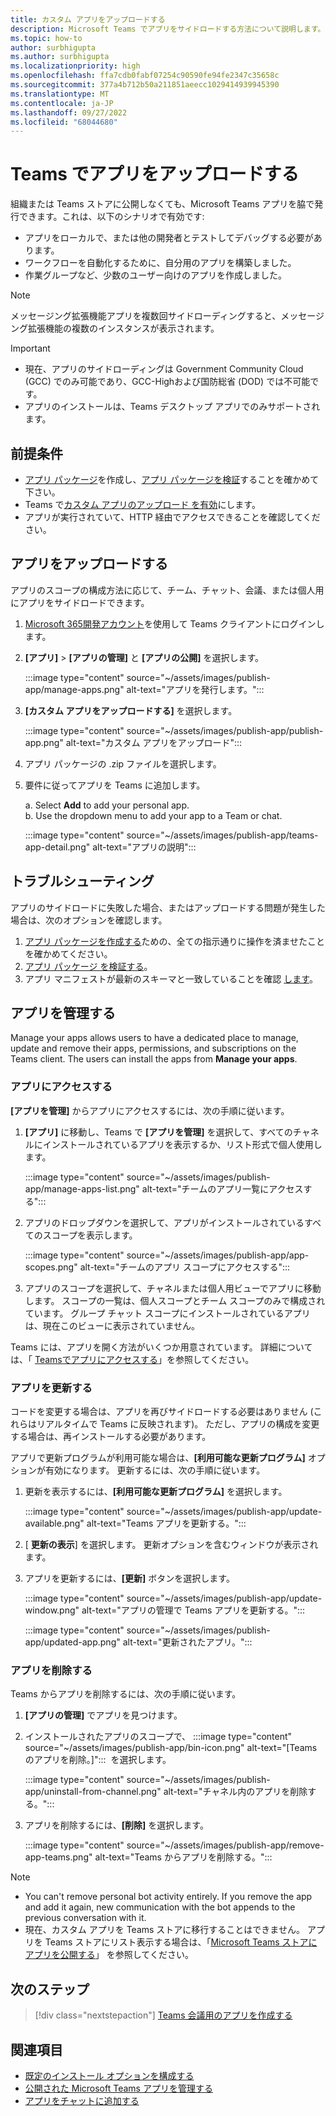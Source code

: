 ```yaml
---
title: カスタム アプリをアップロードする
description: Microsoft Teams でアプリをサイドロードする方法について説明します。 サイドローディングは、開発中にアプリをテストおよびデバッグするときに一般的です。
ms.topic: how-to
author: surbhigupta
ms.author: surbhigupta
ms.localizationpriority: high
ms.openlocfilehash: ffa7cdb0fabf07254c90590fe94fe2347c35658c
ms.sourcegitcommit: 377a4b712b50a211851aeecc1029414939945390
ms.translationtype: MT
ms.contentlocale: ja-JP
ms.lasthandoff: 09/27/2022
ms.locfileid: "68044680"
---
```

# <a name="upload-your-app-in-teams"></a>Teams でアプリをアップロードする

組織または Teams ストアに公開しなくても、Microsoft Teams アプリを脇で発行できます。これは、以下のシナリオで有効です:

* アプリをローカルで、または他の開発者とテストしてデバッグする必要があります。
* ワークフローを自動化するために、自分用のアプリを構築しました。
* 作業グループなど、少数のユーザー向けのアプリを作成しました。

> [!NOTE]
> メッセージング拡張機能アプリを複数回サイドローディングすると、メッセージング拡張機能の複数のインスタンスが表示されます。

> [!IMPORTANT]
>
> * 現在、アプリのサイドローディングは Government Community Cloud (GCC) でのみ可能であり、GCC-Highおよび国防総省 (DOD) では不可能です。
> * アプリのインストールは、Teams デスクトップ アプリでのみサポートされます。

## <a name="prerequisites"></a>前提条件

* [アプリ パッケージ](~/concepts/build-and-test/apps-package.md)を作成し、[アプリ パッケージを検証](https://dev.teams.microsoft.com/appvalidation.html)することを確かめて下さい。
* Teams で[カスタム アプリのアップロード を有効](~/concepts/build-and-test/prepare-your-o365-tenant.md#enable-custom-teams-apps-and-turn-on-custom-app-uploading)にします。
* アプリが実行されていて、HTTP 経由でアクセスできることを確認してください。

## <a name="upload-your-app"></a>アプリをアップロードする

アプリのスコープの構成方法に応じて、チーム、チャット、会議、または個人用にアプリをサイドロードできます。

1. [Microsoft 365開発アカウント](https://developer.microsoft.com/en-us/microsoft-365/dev-program)を使用して Teams クライアントにログインします。
1. **[アプリ]** > **[アプリの管理]** と **[アプリの公開]** を選択します。

    :::image type="content" source="~/assets/images/publish-app/manage-apps.png" alt-text="アプリを発行します。":::

1. **[カスタム アプリをアップロードする]** を選択します。

   :::image type="content" source="~/assets/images/publish-app/publish-app.png" alt-text="カスタム アプリをアップロード":::

1. アプリ パッケージの .zip ファイルを選択します。
1. 要件に従ってアプリを Teams に追加します。</br>

   a. Select **Add** to add your personal app.</br>
   b. Use the dropdown menu to add your app to a Team or chat.

    :::image type="content" source="~/assets/images/publish-app/teams-app-detail.png" alt-text="アプリの説明":::

## <a name="troubleshoot"></a>トラブルシューティング

アプリのサイドロードに失敗した場合、またはアップロードする問題が発生した場合は、次のオプションを確認します。

1. [アプリ パッケージを作成する](../../concepts/build-and-test/apps-package.md)ための、全ての指示通りに操作を済ませたことを確かめてください。
1. [アプリ パッケージ を検証する](https://dev.teams.microsoft.com/appvalidation.html)。
1. アプリ マニフェストが最新のスキーマと一致していることを確認 [します](../../resources/schema/manifest-schema.md)。

## <a name="manage-your-apps"></a>アプリを管理する

Manage your apps allows users to have a dedicated place to manage, update and remove their apps, permissions, and subscriptions on the Teams client. The users can install the apps from **Manage your apps**.

### <a name="access-your-app"></a>アプリにアクセスする

**[アプリを管理]** からアプリにアクセスするには、次の手順に従います。

1. **[アプリ]** に移動し、Teams で **[アプリを管理]** を選択して、すべてのチャネルにインストールされているアプリを表示するか、リスト形式で個人使用します。

    :::image type="content" source="~/assets/images/publish-app/manage-apps-list.png" alt-text="チームのアプリ一覧にアクセスする":::

1. アプリのドロップダウンを選択して、アプリがインストールされているすべてのスコープを表示します。

    :::image type="content" source="~/assets/images/publish-app/app-scopes.png" alt-text="チームのアプリ スコープにアクセスする":::

1. アプリのスコープを選択して、チャネルまたは個人用ビューでアプリに移動します。 スコープの一覧は、個人スコープとチーム スコープのみで構成されています。 グループ チャット スコープにインストールされているアプリは、現在このビューに表示されていません。

Teams には、アプリを開く方法がいくつか用意されています。 詳細については、「 [Teamsでアプリにアクセスする](https://support.microsoft.com/office/access-your-apps-in-teams-0758cb09-9e85-40e7-a974-51df7734646a)」を参照してください。

### <a name="update-your-app"></a>アプリを更新する

コードを変更する場合は、アプリを再びサイドロードする必要はありません (これらはリアルタイムで Teams に反映されます)。 ただし、アプリの構成を変更する場合は、再インストールする必要があります。

アプリで更新プログラムが利用可能な場合は、**[利用可能な更新プログラム]** オプションが有効になります。 更新するには、次の手順に従います。

1. 更新を表示するには、**[利用可能な更新プログラム]** を選択します。

     :::image type="content" source="~/assets/images/publish-app/update-available.png" alt-text="Teams アプリを更新する。":::

1. [ **更新の表示**] を選択します。 更新オプションを含むウィンドウが表示されます。
1. アプリを更新するには、**[更新]** ボタンを選択します。

     :::image type="content" source="~/assets/images/publish-app/update-window.png" alt-text="アプリの管理で Teams アプリを更新する。":::

     :::image type="content" source="~/assets/images/publish-app/updated-app.png" alt-text="更新されたアプリ。":::

### <a name="remove-your-app"></a>アプリを削除する

Teams からアプリを削除するには、次の手順に従います。

1. **[アプリの管理]** でアプリを見つけます。

1. インストールされたアプリのスコープで、&nbsp;:::image type="content" source="~/assets/images/publish-app/bin-icon.png" alt-text="[Teams のアプリを削除。]":::&nbsp; を選択します。

    :::image type="content" source="~/assets/images/publish-app/uninstall-from-channel.png" alt-text="チャネル内のアプリを削除する。":::

1. アプリを削除するには、**[削除]** を選択します。

    :::image type="content" source="~/assets/images/publish-app/remove-app-teams.png" alt-text="Teams からアプリを削除する。":::

> [!NOTE]
>
> * You can't remove personal bot activity entirely. If you remove the app and add it again, new communication with the bot appends to the previous conversation with it.
> * 現在、カスタム アプリを Teams ストアに移行することはできません。 アプリを Teams ストアにリスト表示する場合は、「[Microsoft Teams ストアにアプリを公開する](appsource/publish.md)」 を参照してください。

## <a name="next-step"></a>次のステップ

> [!div class="nextstepaction"]
>[Teams 会議用のアプリを作成する](../../apps-in-teams-meetings/teams-apps-in-meetings.md)

## <a name="see-also"></a>関連項目

* [既定のインストール オプションを構成する](~/concepts/deploy-and-publish/add-default-install-scope.md)
* [公開された Microsoft Teams アプリを管理する](~/concepts/deploy-and-publish/appsource/post-publish/overview.md)
* [アプリをチャットに追加する](/graph/api/chat-post-installedapps)
